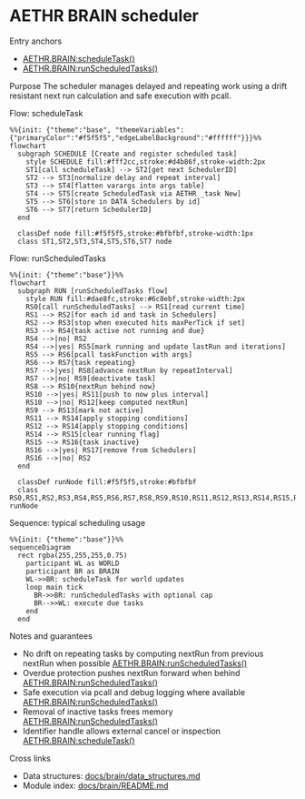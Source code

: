 # AETHR BRAIN scheduler

Entry anchors
- [AETHR.BRAIN:scheduleTask()](../../dev/BRAIN.lua:277)
- [AETHR.BRAIN:runScheduledTasks()](../../dev/BRAIN.lua:306)

Purpose
The scheduler manages delayed and repeating work using a drift resistant next run calculation and safe execution with pcall.

Flow: scheduleTask

```mermaid
%%{init: {"theme":"base", "themeVariables": {"primaryColor":"#f5f5f5","edgeLabelBackground":"#ffffff"}}}%%
flowchart
  subgraph SCHEDULE [Create and register scheduled task]
    style SCHEDULE fill:#fff2cc,stroke:#d4b86f,stroke-width:2px
    ST1[call scheduleTask] --> ST2[get next SchedulerID]
    ST2 --> ST3[normalize delay and repeat interval]
    ST3 --> ST4[flatten varargs into args table]
    ST4 --> ST5[create ScheduledTask via AETHR _task New]
    ST5 --> ST6[store in DATA Schedulers by id]
    ST6 --> ST7[return SchedulerID]
  end

  classDef node fill:#f5f5f5,stroke:#bfbfbf,stroke-width:1px
  class ST1,ST2,ST3,ST4,ST5,ST6,ST7 node
```

Flow: runScheduledTasks

```mermaid
%%{init: {"theme":"base"}}%%
flowchart
  subgraph RUN [runScheduledTasks flow]
    style RUN fill:#dae8fc,stroke:#6c8ebf,stroke-width:2px
    RS0[call runScheduledTasks] --> RS1[read current time]
    RS1 --> RS2[for each id and task in Schedulers]
    RS2 --> RS3[stop when executed hits maxPerTick if set]
    RS3 --> RS4{task active not running and due}
    RS4 -->|no| RS2
    RS4 -->|yes| RS5[mark running and update lastRun and iterations]
    RS5 --> RS6[pcall taskFunction with args]
    RS6 --> RS7{task repeating}
    RS7 -->|yes| RS8[advance nextRun by repeatInterval]
    RS7 -->|no| RS9[deactivate task]
    RS8 --> RS10{nextRun behind now}
    RS10 -->|yes| RS11[push to now plus interval]
    RS10 -->|no| RS12[keep computed nextRun]
    RS9 --> RS13[mark not active]
    RS11 --> RS14[apply stopping conditions]
    RS12 --> RS14[apply stopping conditions]
    RS14 --> RS15[clear running flag]
    RS15 --> RS16{task inactive}
    RS16 -->|yes| RS17[remove from Schedulers]
    RS16 -->|no| RS2
  end

  classDef runNode fill:#f5f5f5,stroke:#bfbfbf
  class RS0,RS1,RS2,RS3,RS4,RS5,RS6,RS7,RS8,RS9,RS10,RS11,RS12,RS13,RS14,RS15,RS16,RS17 runNode
```

Sequence: typical scheduling usage

```mermaid
%%{init: {"theme":"base"}}%%
sequenceDiagram
  rect rgba(255,255,255,0.75)
    participant WL as WORLD
    participant BR as BRAIN
    WL->>BR: scheduleTask for world updates
    loop main tick
      BR->>BR: runScheduledTasks with optional cap
      BR-->>WL: execute due tasks
    end
  end
```

Notes and guarantees
- No drift on repeating tasks by computing nextRun from previous nextRun when possible [AETHR.BRAIN:runScheduledTasks()](../../dev/BRAIN.lua:331)
- Overdue protection pushes nextRun forward when behind [AETHR.BRAIN:runScheduledTasks()](../../dev/BRAIN.lua:336)
- Safe execution via pcall and debug logging where available [AETHR.BRAIN:runScheduledTasks()](../../dev/BRAIN.lua:322)
- Removal of inactive tasks frees memory [AETHR.BRAIN:runScheduledTasks()](../../dev/BRAIN.lua:356)
- Identifier handle allows external cancel or inspection [AETHR.BRAIN:scheduleTask()](../../dev/BRAIN.lua:300)

Cross links
- Data structures: [docs/brain/data_structures.md](docs/brain/data_structures.md)
- Module index: [docs/brain/README.md](docs/brain/README.md)